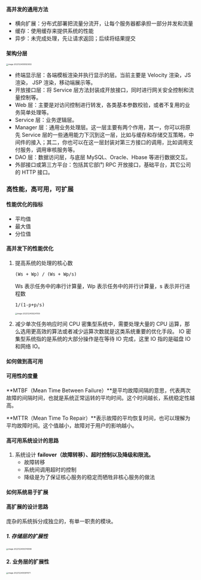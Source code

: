 #### 高并发的通用方法

+ 横向扩展：分布式部署把流量分流开，让每个服务器都承担一部分并发和流量
+ 缓存：使用缓存来提供系统的性能
+ 异步：未完成处理，先让请求返回；后续将结果提交



#### 架构分层

<img src="/Users/wangfusheng/Documents/notes/架构设计/高并发系统设计/.assets/image-20221224090923832.png" alt="image-20221224090923832" style="zoom:33%;" /> 

- 终端显示层：各端模板渲染并执行显示的层。当前主要是 Velocity 渲染，JS 渲染， JSP 渲染，移动端展示等。
- 开放接口层：将 Service 层方法封装成开放接口，同时进行网关安全控制和流量控制等。
- Web 层：主要是对访问控制进行转发，各类基本参数校验，或者不复用的业务简单处理等。
- Service 层：业务逻辑层。
- Manager 层：通用业务处理层。这一层主要有两个作用，其一，你可以将原先 Service 层的一些通用能力下沉到这一层，比如与缓存和存储交互策略，中间件的接入；其二，你也可以在这一层封装对第三方接口的调用，比如调用支付服务，调用审核服务等。
- DAO 层：数据访问层，与底层 MySQL、Oracle、Hbase 等进行数据交互。
- 外部接口或第三方平台：包括其它部门 RPC 开放接口，基础平台，其它公司的 HTTP 接口。



### 高性能，高可用，可扩展



#### 性能优化的指标

+ 平均值
+ 最大值
+ 分位值

#### 高并发下的性能优化

1. 提高系统的处理的核心数

   ```
   (Ws + Wp) / (Ws + Wp/s)
   ```

   Ws 表示任务中的串行计算量，Wp 表示任务中的并行计算量，s 表示并行进程数

   ```
   1/(1-p+p/s)
   ```

   <img src="/Users/wangfusheng/Documents/notes/架构设计/高并发系统设计/.assets/image-20221224092241109.png" alt="image-20221224092241109" style="zoom: 33%;" />  

2. 减少单次任务响应时间
   CPU 密集型系统中，需要处理大量的 CPU 运算，那么选用更高效的算法或者减少运算次数就是这类系统重要的优化手段。
   IO 密集型系统指的是系统的大部分操作是在等待 IO 完成，这里 IO 指的是磁盘 IO 和网络 IO。



#### 如何做到高可用

#### 可用性的度量

**MTBF（Mean Time Between Failure）**是平均故障间隔的意思，代表两次故障的间隔时间，也就是系统正常运转的平均时间。这个时间越长，系统稳定性越高。

**MTTR（Mean Time To Repair）**表示故障的平均恢复时间，也可以理解为平均故障时间。这个值越小，故障对于用户的影响越小。



#### 高可用系统设计的思路

1. 系统设计
   **failover（故障转移）、超时控制以及降级和限流。**
   + 故障转移
   + 系统间调用超时的控制
   + 降级是为了保证核心服务的稳定而牺牲非核心服务的做法



#### 如何系统易于扩展

#### 高扩展的设计思路

庞杂的系统拆分成独立的，有单一职责的模块。

##### 1. 存储层的扩展性

<img src="/Users/wangfusheng/Documents/notes/架构设计/高并发系统设计/.assets/image-20221224093740908.png" alt="image-20221224093740908" style="zoom: 33%;" /> 

#### 2. 业务层的扩展性

<img src="/Users/wangfusheng/Documents/notes/架构设计/高并发系统设计/.assets/image-20221224093911071.png" alt="image-20221224093911071" style="zoom:33%;" /> 


